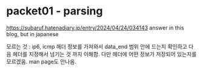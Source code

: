 # packet01 - parsing
https://subaruf.hatenadiary.jp/entry/2024/04/24/034143
answer in this blog, but in japanese

모르는 것 : ip6, icmp 헤더 정보를 가져와서 data_end 범위 안에 드는지 확인하고 다음 헤더를 지정해서 넘기는 것 까지 이해함.
다만 헤더에 어떤 정보가 저장되어 있는지를 모르겠음. man page도 안나옴.
